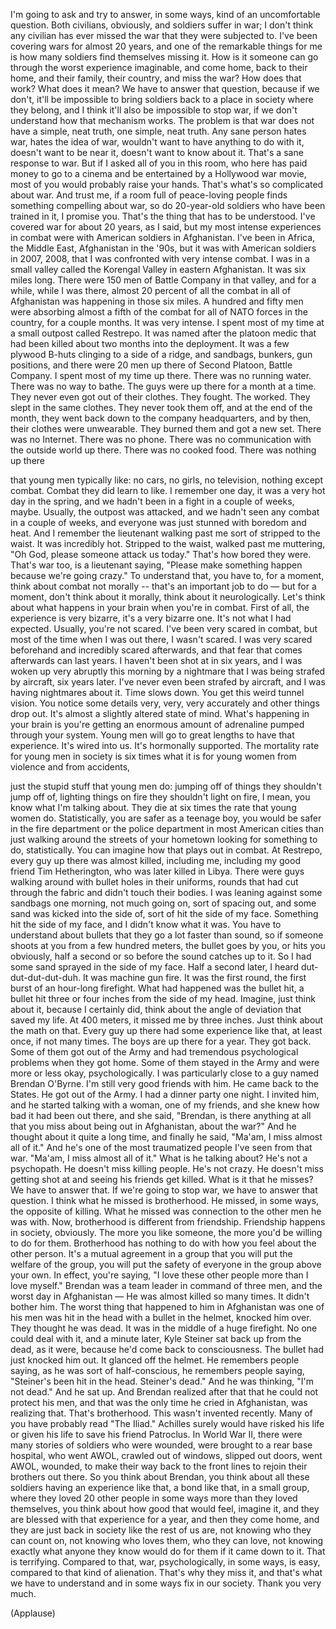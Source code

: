 
I&#39;m going to ask and try to answer,
in some ways, kind of an uncomfortable question.
Both civilians, obviously, and soldiers
suffer in war;
I don&#39;t think any civilian has ever missed
the war that they were subjected to.
I&#39;ve been covering wars for almost 20 years,
and one of the remarkable things for me
is how many soldiers find themselves missing it.
How is it someone can go through
the worst experience imaginable,
and come home, back to their home,
and their family, their country, and miss the war?
How does that work? What does it mean?
We have to answer that question,
because if we don&#39;t, it&#39;ll be impossible
to bring soldiers back
to a place in society where they belong,
and I think it&#39;ll also be impossible to stop war,
if we don&#39;t understand how that mechanism works.
The problem is that war
does not have a simple, neat truth,
one simple, neat truth.
Any sane person hates war,
hates the idea of war,
wouldn&#39;t want to have anything to do with it,
doesn&#39;t want to be near it,
doesn&#39;t want to know about it.
That&#39;s a sane response to war.
But if I asked all of you in this room,
who here has paid money
to go to a cinema
and be entertained by a Hollywood war movie,
most of you would probably raise your hands.
That&#39;s what&#39;s so complicated about war.
And trust me, if a room full of peace-loving people
finds something compelling about war,
so do 20-year-old soldiers
who have been trained in it, I promise you.
That&#39;s the thing that has to be understood.
I&#39;ve covered war for about 20 years, as I said,
but my most intense experiences in combat
were with American soldiers in Afghanistan.
I&#39;ve been in Africa, the Middle East,
Afghanistan in the &#39;90s,
but it was with American soldiers in 2007, 2008,
that I was confronted with
very intense combat.
I was in a small valley called the Korengal Valley
in eastern Afghanistan.
It was six miles long.
There were 150 men of
Battle Company in that valley,
and for a while, while I was there,
almost 20 percent of all the combat
in all of Afghanistan was happening
in those six miles.
A hundred and fifty men were absorbing
almost a fifth of the combat for all of NATO forces
in the country, for a couple months.
It was very intense.
I spent most of my time at a small outpost
called Restrepo.
It was named after the platoon medic
that had been killed about two
months into the deployment.
It was a few plywood B-huts
clinging to a side of a ridge,
and sandbags, bunkers, gun positions,
and there were 20 men up there
of Second Platoon, Battle Company.
I spent most of my time up there.
There was no running water.
There was no way to bathe.
The guys were up there for a month at a time.
They never even got out of their clothes.
They fought. The worked.
They slept in the same clothes.
They never took them off,
and at the end of the month,
they went back down to the company headquarters,
and by then, their clothes were unwearable.
They burned them and got a new set.
There was no Internet. There was no phone.
There was no communication
with the outside world up there.
There was no cooked food.
There was nothing up there

that young men typically like:
no cars, no girls, no television, nothing
except combat.
Combat they did learn to like.
I remember one day, it was a very hot day
in the spring,
and we hadn&#39;t been in a fight
in a couple of weeks, maybe.
Usually, the outpost was attacked,
and we hadn&#39;t seen any
combat in a couple of weeks,
and everyone was just stunned
with boredom and heat.
And I remember the lieutenant walking past me
sort of stripped to the waist.
It was incredibly hot.
Stripped to the waist, walked past me muttering,
&quot;Oh God, please someone attack us today.&quot;
That&#39;s how bored they were.
That&#39;s war too, is a lieutenant saying,
&quot;Please make something happen
because we&#39;re going crazy.&quot;
To understand that,
you have to, for a moment,
think about combat not morally --
that&#39;s an important job to do —
but for a moment, don&#39;t think about it morally,
think about it neurologically.
Let&#39;s think about what happens in your brain
when you&#39;re in combat.
First of all, the experience
is very bizarre, it&#39;s a very bizarre one.
It&#39;s not what I had expected.
Usually, you&#39;re not scared.
I&#39;ve been very scared in combat,
but most of the time when I was out there,
I wasn&#39;t scared.
I was very scared beforehand
and incredibly scared afterwards,
and that fear that comes afterwards can last years.
I haven&#39;t been shot at in six years,
and I was woken up very abruptly this morning
by a nightmare that I was being strafed by aircraft,
six years later.
I&#39;ve never even been strafed by aircraft,
and I was having nightmares about it.
Time slows down.
You get this weird tunnel vision.
You notice some details very, very, very accurately
and other things drop out.
It&#39;s almost a slightly altered state of mind.
What&#39;s happening in your brain
is you&#39;re getting an enormous amount of adrenaline
pumped through your system.
Young men will go to great lengths
to have that experience.
It&#39;s wired into us.
It&#39;s hormonally supported.
The mortality rate for young men in society
is six times what it is for young women
from violence and from accidents,

just the stupid stuff that young men do:
jumping off of things they shouldn&#39;t jump off of,
lighting things on fire they shouldn&#39;t light on fire,
I mean, you know what I&#39;m talking about.
They die at six times the rate
that young women do.
Statistically, you are safer as a teenage boy,
you would be safer in the fire department
or the police department in most American cities
than just walking around the
streets of your hometown
looking for something to do,
statistically.
You can imagine how that plays out in combat.
At Restrepo, every guy up there was almost killed,
including me,
including my good friend Tim Hetherington,
who was later killed in Libya.
There were guys walking around
with bullet holes in their uniforms,
rounds that had cut through the fabric
and didn&#39;t touch their bodies.
I was leaning against some sandbags one morning,
not much going on, sort of spacing out,
and some sand was kicked into the side of,
sort of hit the side of my face.
Something hit the side of my face,
and I didn&#39;t know what it was.
You have to understand about bullets
that they go a lot faster than sound,
so if someone shoots at you
from a few hundred meters,
the bullet goes by you, or hits you obviously,
half a second or so before
the sound catches up to it.
So I had some sand sprayed in the side of my face.
Half a second later, I heard dut-dut-dut-dut-duh.
It was machine gun fire.
It was the first round, the first burst
of an hour-long firefight.
What had happened was the bullet hit,
a bullet hit three or four inches
from the side of my head.
Imagine, just think about it, because I certainly did,
think about the angle of deviation that saved my life.
At 400 meters, it missed me by three inches.
Just think about the math on that.
Every guy up there
had some experience like that,
at least once, if not many times.
The boys are up there for a year.
They got back.
Some of them got out of the Army
and had tremendous psychological
problems when they got home.
Some of them stayed in the Army
and were more or less okay, psychologically.
I was particularly close to a
guy named Brendan O&#39;Byrne.
I&#39;m still very good friends with him.
He came back to the States. He got out of the Army.
I had a dinner party one night.
I invited him,
and he started talking with a woman,
one of my friends,
and she knew how bad it had been out there,
and she said, &quot;Brendan,
is there anything at all that you miss about
being out in Afghanistan, about the war?&quot;
And he thought about it quite a long time,
and finally he said, &quot;Ma&#39;am, I miss almost all of it.&quot;
And he&#39;s one of the most traumatized people
I&#39;ve seen from that war.
&quot;Ma&#39;am, I miss almost all of it.&quot;
What is he talking about?
He&#39;s not a psychopath.
He doesn&#39;t miss killing people.
He&#39;s not crazy. He doesn&#39;t miss getting shot at
and seeing his friends get killed.
What is it that he misses? We have to answer that.
If we&#39;re going to stop war, we
have to answer that question.
I think what he missed is brotherhood.
He missed, in some ways,
the opposite of killing.
What he missed was connection
to the other men he was with.
Now, brotherhood is different from friendship.
Friendship happens in society, obviously.
The more you like someone,
the more you&#39;d be willing to do for them.
Brotherhood has nothing to do
with how you feel about the other person.
It&#39;s a mutual agreement in a group
that you will put the welfare of the group,
you will put the safety of everyone in the group
above your own.
In effect, you&#39;re saying,
&quot;I love these other people more than I love myself.&quot;
Brendan was a team leader
in command of three men,
and the worst day in Afghanistan —
He was almost killed so many times.
It didn&#39;t bother him.
The worst thing that happened to him in Afghanistan
was one of his men was hit in the head with a bullet
in the helmet, knocked him over.
They thought he was dead.
It was in the middle of a huge firefight.
No one could deal with it, and a minute later,
Kyle Steiner sat back up
from the dead, as it were,
because he&#39;d come back to consciousness.
The bullet had just knocked him out.
It glanced off the helmet.
He remembers people saying,
as he was sort of half-conscious,
he remembers people saying,
&quot;Steiner&#39;s been hit in the head. Steiner&#39;s dead.&quot;
And he was thinking, &quot;I&#39;m not dead.&quot;
And he sat up.
And Brendan realized after that
that he could not protect his men,
and that was the only time he cried in Afghanistan,
was realizing that.
That&#39;s brotherhood.
This wasn&#39;t invented recently.
Many of you have probably read &quot;The Iliad.&quot;
Achilles surely would have risked his life
or given his life to save his friend Patroclus.
In World War II, there were many stories
of soldiers who were wounded,
were brought to a rear base hospital,
who went AWOL,
crawled out of windows, slipped out doors,
went AWOL, wounded,
to make their way back to the front lines
to rejoin their brothers out there.
So you think about Brendan,
you think about all these soldiers
having an experience like that, a bond like that,
in a small group,
where they loved 20 other people
in some ways more than they loved themselves,
you think about how good that would feel, imagine it,
and they are blessed with that experience for a year,
and then they come home,
and they are just back in society
like the rest of us are,
not knowing who they can count on,
not knowing who loves them, who they can love,
not knowing exactly what anyone they know
would do for them if it came down to it.
That is terrifying.
Compared to that,
war, psychologically, in some ways, is easy,
compared to that kind of alienation.
That&#39;s why they miss it,
and that&#39;s what we have to understand
and in some ways fix in our society.
Thank you very much.

(Applause)

